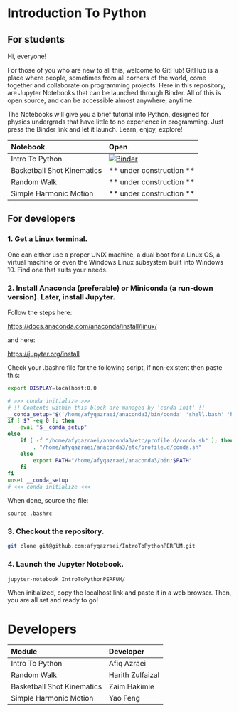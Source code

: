 # Introduction To Python

## For students

Hi, everyone!

For those of you who are new to all this, welcome to GitHub! GitHub is a place where people, sometimes from all corners of the world, come together and collaborate on programming projects. Here in this repository, are Jupyter Notebooks that can be launched through Binder. All of this is open source, and can be accessible almost anywhere, anytime. 

The Notebooks will give you a brief tutorial into Python, designed for physics undergrads that have little to no experience in programming. Just press the Binder link and let it launch. Learn, enjoy, explore!

|Notebook|Open|
|:--|:--|
|Intro To Python|[![Binder](https://mybinder.org/badge_logo.svg)](https://mybinder.org/v2/gh/afyqazraei/IntroToPythonPERFUM/master?filepath=Intro_To_Python.ipynb)|
|Basketball Shot Kinematics|** under construction **|
|Random Walk|** under construction **|
|Simple Harmonic Motion|** under construction **|

## For developers

### 1. Get a Linux terminal.

One can either use a proper UNIX machine, a dual boot for a Linux OS, a virtual machine or even the Windows Linux subsystem built into Windows 10. Find one that suits your needs.

### 2. Install Anaconda (preferable) or Miniconda (a run-down version). Later, install Jupyter.

Follow the steps here:

https://docs.anaconda.com/anaconda/install/linux/

and here:

https://jupyter.org/install

Check your .bashrc file for the following script, if non-existent then paste this:

```bash
export DISPLAY=localhost:0.0

# >>> conda initialize >>>
# !! Contents within this block are managed by 'conda init' !!
__conda_setup="$('/home/afyqazraei/anaconda3/bin/conda' 'shell.bash' 'hook' 2> /dev/null)"
if [ $? -eq 0 ]; then
    eval "$__conda_setup"
else
    if [ -f "/home/afyqazraei/anaconda3/etc/profile.d/conda.sh" ]; then
        . "/home/afyqazraei/anaconda3/etc/profile.d/conda.sh"
    else
        export PATH="/home/afyqazraei/anaconda3/bin:$PATH"
    fi
fi
unset __conda_setup
# <<< conda initialize <<<

```

When done, source the file:

```
source .bashrc
```

### 3. Checkout the repository.

```bash
git clone git@github.com:afyqazraei/IntroToPythonPERFUM.git 
```

### 4. Launch the Jupyter Notebook.

```bash
jupyter-notebook IntroToPythonPERFUM/
```

When initialized, copy the localhost link and paste it in a web browser. Then, you are all set and ready to go!

# Developers

|Module|Developer|
|:--|:--|
|Intro To Python| Afiq Azraei |
| Random Walk | Harith Zulfaizal |
| Basketball Shot Kinematics | Zaim Hakimie |
| Simple Harmonic Motion | Yao Feng |
